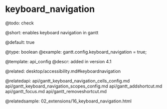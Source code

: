 keyboard_navigation
=============

@todo:
	check 


@short:
	enables keyboard navigation in gantt

@default: true

@type: boolean
@example: 
gantt.config.keyboard_navigation = true;

@template:	api_config
@descr:
added in version 4.1

@related:
desktop/accessibility.md#keyboardnavigation

@relatedapi:
api/gantt_keyboard_navigation_cells_config.md
api/gantt_keyboard_navigation_scopes_config.md
api/gantt_addshortcut.md
api/gantt_focus.md
api/gantt_removeshortcut.md

@relatedsample:
02_extensions/16_keyboard_navigation.html